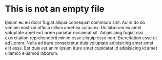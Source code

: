 # This is not an empty file

Ipsum eu eu dolor fugiat aliqua consequat commodo sint. Ad in do do veniam nostrud officia cillum amet ea culpa ex. Do laborum ex amet voluptate amet ex Lorem pariatur occaecat sit. Adipisicing fugiat nisi exercitation reprehenderit minim esse aliquip esse non. Exercitation esse et ad Lorem. Nulla ad irure consectetur duis voluptate adipisicing amet amet elit esse. Est duis est anim ipsum irure amet cupidatat id adipisicing id amet ullamco eiusmod laborum.
